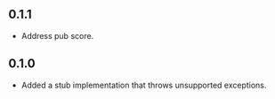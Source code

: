 ## 0.1.1

- Address pub score.

## 0.1.0

- Added a stub implementation that throws unsupported exceptions.

